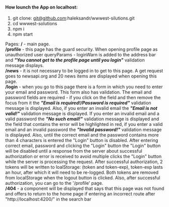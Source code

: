 #### How lounch the App on localhost:
1) git clone: git@github.com:haleksandr/wwwest-silutions.git
2) cd wwwest-solutions
3) npm i
4) npm start

Pages: 
**/** - main page.<br/>
**/profile** - this page has the guard security. When opening profile page as unauthorized user queryParams - loginWarn is added to the address bar and ***"You cannot get to the profile page until you login"*** validation message displays.<br/>
**/news** - it is not necessary to be logged in to get to this page. A get request goes to newsapi.org and 20 news items are displayed when opening this page.<br/>
**/login** -  when you go to this page there is a form in which you need to enter your email and password. This form also has validation. The email and password fields are required - if you click on the field and then remove the focus from it the ***"Email is required!/Password is required"*** validation message is displayed. Also, if you enter an invalid email the ***"Email is not valid!"*** validation message is displayed. If you enter an invalid email and a valid password the ***"No such email!"*** validation message is displayed and the field that contains the error will be highlighted in red, if you enter a valid email and an invalid password the ***"Invalid password!"*** validation message is displayed. Also, until the correct email and the password contains more than 4 characters is entered the "Login" button is disabled. After entering correct email, password and clicking the "Login" button the "Login" button will be disabled until a response from the server about successful authorization or error is received to avoid multiple clicks the "Login" button while the server is processing the request. After successful authorization, 2 tokens will be written to loalStorage: (token and token-exp), token-exp lasts an hour, after which it will need to be re-logged. Both tokens are removed from localStorage when the logout button is clicked. Also, after successful authorization, you can go to the '/profile' page.<br/>
**/404** - a component will be displayed that says that this page was not found and offers to return to the home page if entering an incorrect route after "http://localhost:4200/" in the search bar

